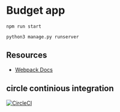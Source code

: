 # Budget app

```
npm run start
```


```
python3 manage.py runserver
```

## Resources

* [Webpack Docs](http://owaislone.org/blog/webpack-plus-reactjs-and-django/)


## circle continious integration

[![CircleCI](https://circleci.com/gh/delitamakanda/banky.svg?style=svg)](https://circleci.com/gh/delitamakanda/banky)
